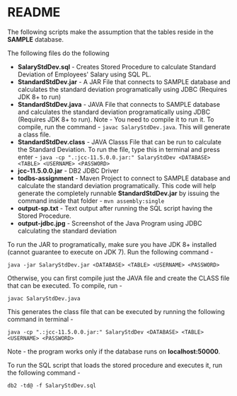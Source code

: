 # README

The following scripts make the assumption that the tables reside in the **SAMPLE**  database. 

The following files do the following

 - **SalaryStdDev.sql** - Creates Stored Procedure to calculate Standard Deviation of Employees' Salary using SQL PL.
 -  **StandardStdDev.jar** - A JAR File that connects to SAMPLE database and calculates the standard deviation programatically using JDBC (Requires JDK 8+ to run)
 - **StandardStdDev.java** - JAVA File that connects to SAMPLE database and calculates the standard deviation programatically using JDBC (Requires JDK 8+ to run). Note - You need to compile it to run it. To compile, run the command - `javac SalaryStdDev.java`. This will generate a class file.
 - **StandardStdDev.class** - JAVA Classs File that can be run to calculate the Standard Deviation. To run the file, type this in terminal and press enter - `java -cp ".:jcc-11.5.0.0.jar:" SalaryStdDev <DATABASE> <TABLE> <USERNAME> <PASSWORD>`
 - **jcc-11.5.0.0.jar** - DB2 JDBC Driver
 - **todbs-assignment** -  Maven Project to connect to SAMPLE database and calculate the standard deviation programatically. This code will help generate the completely runnable  **StandardStdDev.jar** by issuing the command inside that folder - `mvn assembly:single`
 - **output-sp.txt** - Text output after running the SQL script having the Stored Procedure.
 - **output-jdbc.jpg** - Screenshot of the Java Program using JDBC calculating the standard deviation
 
To run the JAR to programatically, make sure you have JDK 8+ installed (cannot guarantee to execute on JDK 7). Run the following command - 

    java -jar SalaryStdDev.jar <DATABASE> <TABLE> <USERNAME> <PASSWORD>

Otherwise, you can first compile just the JAVA file and create the CLASS file that can be executed. To compile, run - 

	javac SalaryStdDev.java

This generates the class file that can be executed by running the following command in terminal - 

    java -cp ".:jcc-11.5.0.0.jar:" SalaryStdDev <DATABASE> <TABLE> <USERNAME> <PASSWORD>
    
Note - the program works only if the database runs on **localhost:50000**.

To run the SQL script that loads the stored procedure and executes it, run the following command - 

    db2 -td@ -f SalaryStdDev.sql



